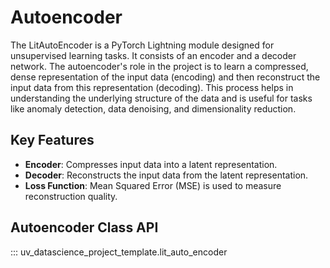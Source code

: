 # Autoencoder

The LitAutoEncoder is a PyTorch Lightning module designed for unsupervised learning tasks. It consists of an encoder and a decoder network. The autoencoder's role in the project is to learn a compressed, dense representation of the input data (encoding) and then reconstruct the input data from this representation (decoding). This process helps in understanding the underlying structure of the data and is useful for tasks like anomaly detection, data denoising, and dimensionality reduction.

## Key Features

- **Encoder**: Compresses input data into a latent representation.
- **Decoder**: Reconstructs the input data from the latent representation.
- **Loss Function**: Mean Squared Error (MSE) is used to measure reconstruction quality.

## Autoencoder Class API

::: uv_datascience_project_template.lit_auto_encoder

